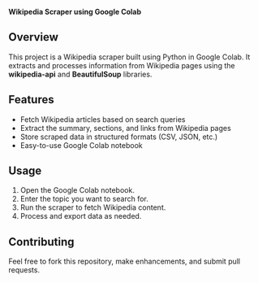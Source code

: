 **Wikipedia Scraper using Google Colab**

## Overview
This project is a Wikipedia scraper built using Python in Google Colab. It extracts and processes information from Wikipedia pages using the **wikipedia-api** and **BeautifulSoup** libraries.

## Features
- Fetch Wikipedia articles based on search queries
- Extract the summary, sections, and links from Wikipedia pages
- Store scraped data in structured formats (CSV, JSON, etc.)
- Easy-to-use Google Colab notebook

## Usage
1. Open the Google Colab notebook.
2. Enter the topic you want to search for.
3. Run the scraper to fetch Wikipedia content.
4. Process and export data as needed.

## Contributing
Feel free to fork this repository, make enhancements, and submit pull requests.
